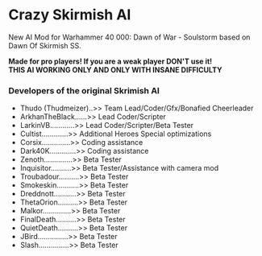# Crazy Skirmish AI
New AI Mod for Warhammer 40 000: Dawn of War - Soulstorm based on Dawn Of Skirmish SS.

**Made for pro players! If you are a weak player DON'T use it!  
THIS AI WORKING ONLY AND ONLY WITH INSANE DIFFICULTY** 

### Developers of the original Skrimish AI

- Thudo (Thudmeizer)..>> Team Lead/Coder/Gfx/Bonafied Cheerleader
- ArkhanTheBlack......>> Lead Coder/Scripter
- LarkinVB............>> Lead Coder/Scripter/Beta Tester
- Cultist.............>> Additional Heroes Special optimizations 
- Corsix..............>> Coding assistance
- Dark40K.............>> Coding assistance
- Zenoth..............>> Beta Tester
- Inquisitor..........>> Beta Tester/Assistance with camera mod
- Troubadour..........>> Beta Tester
- Smokeskin...........>> Beta Tester
- Dreddnott...........>> Beta Tester
- ThetaOrion..........>> Beta Tester
- Malkor..............>> Beta Tester
- FinalDeath..........>> Beta Tester
- QuietDeath..........>> Beta Tester
- JBird...............>> Beta Tester
- Slash...............>> Beta Tester 

